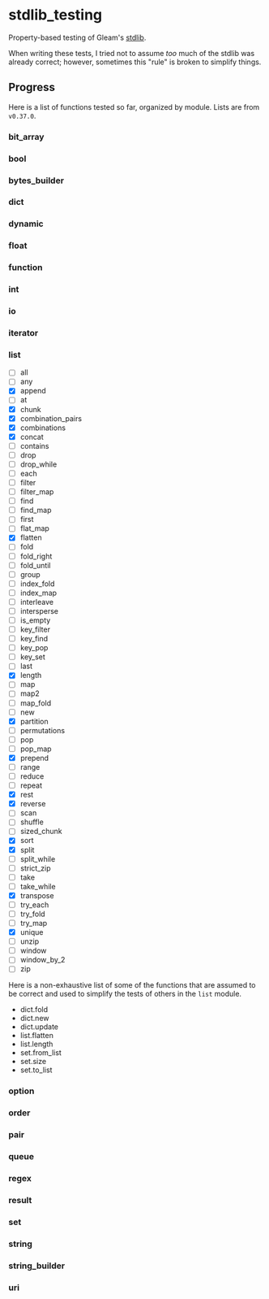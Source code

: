 # stdlib_testing

Property-based testing of Gleam's [stdlib](https://github.com/gleam-lang/stdlib).

When writing these tests, I tried not to assume *too* much of the stdlib was already correct; however, sometimes this "rule" is broken to simplify things.

## Progress

Here is a list of functions tested so far, organized by module.  Lists are from `v0.37.0`.

### bit_array

### bool

### bytes_builder

### dict

### dynamic

### float

### function

### int

### io

### iterator

### list

- [ ] all
- [ ] any
- [x] append
- [ ] at
- [x] chunk
- [x] combination_pairs
- [x] combinations
- [x] concat
- [ ] contains
- [ ] drop
- [ ] drop_while
- [ ] each
- [ ] filter
- [ ] filter_map
- [ ] find
- [ ] find_map
- [ ] first
- [ ] flat_map
- [x] flatten
- [ ] fold
- [ ] fold_right
- [ ] fold_until
- [ ] group
- [ ] index_fold
- [ ] index_map
- [ ] interleave
- [ ] intersperse
- [ ] is_empty
- [ ] key_filter
- [ ] key_find
- [ ] key_pop
- [ ] key_set
- [ ] last
- [x] length
- [ ] map
- [ ] map2
- [ ] map_fold
- [ ] new
- [x] partition
- [ ] permutations
- [ ] pop
- [ ] pop_map
- [x] prepend
- [ ] range
- [ ] reduce
- [ ] repeat
- [x] rest
- [x] reverse
- [ ] scan
- [ ] shuffle
- [ ] sized_chunk
- [x] sort
- [x] split
- [ ] split_while
- [ ] strict_zip
- [ ] take
- [ ] take_while
- [x] transpose
- [ ] try_each
- [ ] try_fold
- [ ] try_map
- [x] unique
- [ ] unzip
- [ ] window
- [ ] window_by_2
- [ ] zip

Here is a non-exhaustive list of some of the functions that are assumed to be correct and used to simplify the tests of others in the `list` module.

- dict.fold
- dict.new
- dict.update
- list.flatten
- list.length
- set.from_list
- set.size
- set.to_list

### option

### order

### pair

### queue

### regex

### result

### set

### string

### string_builder

### uri












